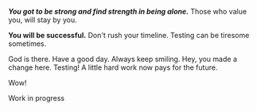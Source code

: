 
***You got to be strong and find strength in being alone.*** Those who value you, will stay by you.

**You will be successful.** Don't rush your timeline. Testing can be tiresome sometimes.



God is there. Have a good day. Always keep smiling. Hey, you made a change here. Testing! A little hard work now pays for the future.

Wow!

Work in progress